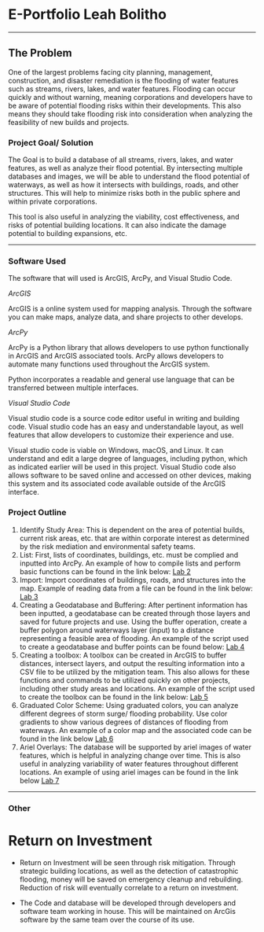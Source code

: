 # E-Portfolio Leah Bolitho 

---

## The Problem

One of the largest problems facing city planning, management, construction, and disaster remediation is the flooding of water features such as streams, rivers, lakes, and water features. Flooding can occur quickly and without warning, meaning corporations and developers have to be aware of potential flooding risks within their developments. This also means they should take flooding risk into consideration when analyzing the feasibility of new builds and projects.

### Project Goal/ Solution

The Goal is to build a database of all streams, rivers, lakes, and water features, as well as analyze their flood potential. By intersecting multiple databases and images, we will be able to understand the flood potential of waterways, as well as how it intersects with buildings, roads, and other structures. This will help to minimize risks both in the public sphere and within private corporations. 

This tool is also useful in analyzing the viability, cost effectiveness, and risks of potential building locations. It can also indicate the damage potential to building expansions, etc. 

---

### Software Used 

The software that will used is ArcGIS, ArcPy, and Visual Studio Code. 

*ArcGIS*

ArcGIS is a online system used for mapping analysis. Through the software you can make maps, analyze data, and share projects to other develops. 

*ArcPy*

ArcPy is a Python library that allows developers to use python functionally in ArcGIS and ArcGIS associated tools. ArcPy allows developers to automate many functions used throughout the ArcGIS system. 

Python incorporates a readable and general use language that can be transferred between multiple interfaces. 

*Visual Studio Code*

Visual studio code is a source code editor useful in writing and building code. Visual studio code has an easy and understandable layout, as well features that allow developers to customize their experience and use. 

Visual studio code is viable on Windows, macOS, and Linux. It can understand and edit a large degree of languages, including python, which as indicated earlier will be used in this project. Visual Studio code also allows software to be saved online and accessed on other devices, making this system and its associated code available outside of the ArcGIS interface. 

### Project Outline

1. Identify Study Area: This is dependent on the area of potential builds, current risk areas, etc. that are within corporate interest as determined by the risk mediation and environmental safety teams. 
2. List: First, lists of coordinates, buildings, etc. must be complied and inputted into ArcPy. An example of how to compile lists and perform basic functions can be found in the link below: 
    [Lab 2](https://github.com/tamu-edu-students/Bolitho_GEOG676/blob/main/Bolitho_Lab/Week2/Lab%202%20python%20script.py)
3. Import: Import coordinates of buildings, roads, and structures into the map. Example of reading data from a file can be found in the link below: 
    [Lab 3](https://github.com/tamu-edu-students/Bolitho_GEOG676/blob/main/Bolitho_Lab/Week3/Lab%203%20Python%20Script.py)
4. Creating a Geodatabase and Buffering: After pertinent information has been inputted, a geodatabase can be created through those layers and saved for future projects and use. Using the buffer operation, create a buffer polygon around waterways layer (input) to a distance representing a feasible area of flooding. An example of the script used to create a geodatabase and buffer points can be found below:
    [Lab 4](https://github.com/tamu-edu-students/Bolitho_GEOG676/blob/main/Bolitho_Lab/Week4/Lab%204%20Python%20Script.pyt)
5. Creating a toolbox: A toolbox can be created in ArcGIS to buffer distances, intersect layers, and output the resulting information into a CSV file to be utilized by the mitigation team. This also allows for these functions and commands to be utilized quickly on other projects, including other study areas and locations. An example of the script used to create the toolbox can be found in the link below: 
    [Lab 5](https://github.com/tamu-edu-students/Bolitho_GEOG676/blob/main/Bolitho_Lab/Week5/Lab%205%20Python%20Script.pyt)
6. Graduated Color Scheme: Using graduated colors, you can analyze different degrees of storm surge/ flooding probability. Use color gradients to show various degrees of distances of flooding from waterways. An example of a color map and the associated code can be found in the link below 
    [Lab 6](https://github.com/tamu-edu-students/Bolitho_GEOG676/blob/main/Bolitho_Lab/Week6/Lab%206%20Script%20final.pyt)
7. Ariel Overlays: The database will be supported by ariel images of water features, which is helpful in analyzing change over time. This is also useful in analyzing variability of water features throughout different locations. An example of using ariel images can be found in the link below 
    [Lab 7](https://github.com/tamu-edu-students/Bolitho_GEOG676/blob/main/Bolitho_Lab/Week7/Lab%207%20Python%20Script.pyt)

---

### Other 

# Return on Investment # 
- Return on Investment will be seen through risk mitigation. Through strategic building locations, as well as the detection of catastrophic flooding, money will be saved on emergency cleanup and rebuilding. Reduction of risk will eventually correlate to a return on investment. 

- The Code and database will be developed through developers and software team working in house. This will be maintained on ArcGis software by the same team over the course of its use. 